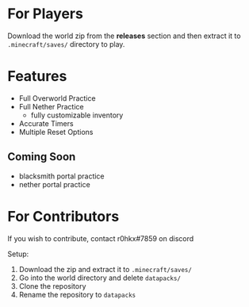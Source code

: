 # For Players
Download the world zip from the **releases** section and then extract it to `.minecraft/saves/` directory to play.

# Features
* Full Overworld Practice
* Full Nether Practice
  * fully customizable inventory
* Accurate Timers
* Multiple Reset Options

## Coming Soon
* blacksmith portal practice
* nether portal practice

# For Contributors

If you wish to contribute, contact r0hkx#7859 on discord

Setup:

  1. Download the zip and extract it to `.minecraft/saves/`
  2. Go into the world directory and delete `datapacks/`
  3. Clone the repository
  4. Rename the repository to `datapacks`
